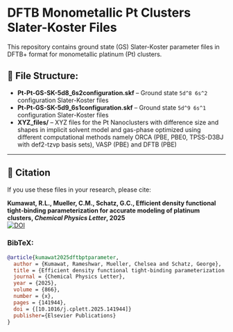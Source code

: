 # DFTB Monometallic Pt Clusters Slater-Koster Files

This repository contains ground state (GS) Slater-Koster parameter files in DFTB+ format for monometallic platinum (Pt) clusters.

## 📁 File Structure:
- **Pt-Pt-GS-SK-5d8_6s2configuration.skf** – Ground state `5d^8 6s^2` configuration Slater-Koster files
- **Pt-Pt-GS-SK-5d9_6s1configuration.skf** – Ground state `5d^9 6s^1` configuration Slater-Koster files
- **XYZ_files/** – XYZ files for the Pt Nanoclusters with difference size and shapes in implicit solvent model and gas-phase optimized using different computational methods namely ORCA (PBE, PBE0, TPSS-D3BJ with def2-tzvp basis sets), VASP (PBE) and DFTB (PBE)

---

## 📖 Citation
If you use these files in your research, please cite:

**Kumawat, R.L., Mueller, C.M., Schatz, G.C., Efficient density functional tight-binding parameterization for accurate modeling of platinum clusters, *Chemical Physics Letter*, 2025**  
[![DOI](https://zenodo.org/badge/DOI/10.1016/j.cplett.2025.141944.svg)](https://doi.org/10.1016/j.cplett.2025.141944)

### BibTeX:
```bibtex
@article{kumawat2025dftbptparameter,
  author = {Kumawat, Rameshwar, Mueller, Chelsea and Schatz, George},
  title = {Efficient density functional tight-binding parameterization for accurate modeling of platinum clusters},
  journal = {Chemical Physics Letter},
  year = {2025},
  volume = {866},
  number = {x},
  pages = {141944},
  doi = {[10.1016/j.cplett.2025.141944]}
  publisher={Elsevier Publications}
}
